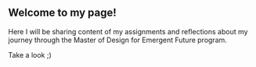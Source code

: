 ## Welcome to my page!

Here I will be sharing content of my assignments and reflections about my journey through the Master of Design for Emergent Future program. 

Take a look ;)
